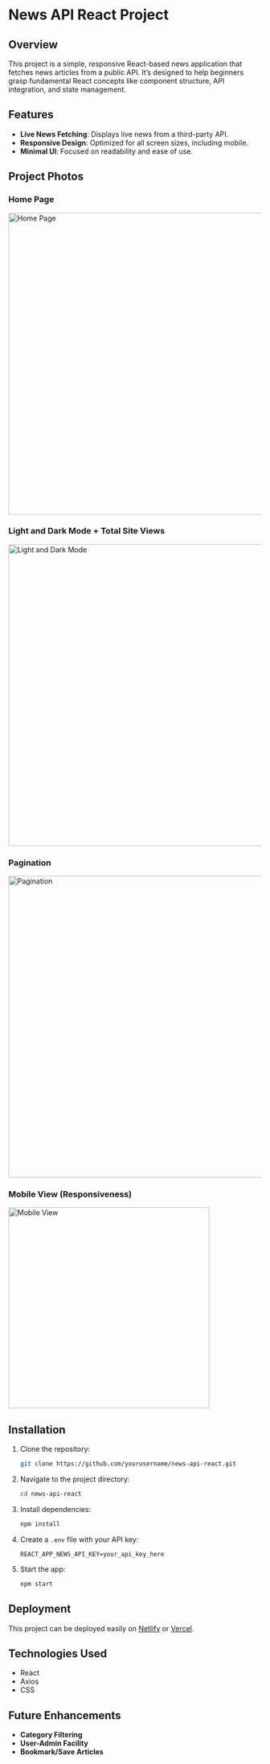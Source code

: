 # News API React Project

## Overview
This project is a simple, responsive React-based news application that fetches news articles from a public API. It’s designed to help beginners grasp fundamental React concepts like component structure, API integration, and state management.

## Features
- **Live News Fetching**: Displays live news from a third-party API.
- **Responsive Design**: Optimized for all screen sizes, including mobile.
- **Minimal UI**: Focused on readability and ease of use.

## Project Photos

### Home Page
<img src="https://github.com/user-attachments/assets/9fb48f2e-e575-42cb-a138-c78408bf2a67" alt="Home Page" width="600"/>

### Light and Dark Mode + Total Site Views
<img src="https://github.com/user-attachments/assets/768de056-a874-45c8-bde6-3e4fcc94236a" alt="Light and Dark Mode" width="600"/>

### Pagination
<img src="https://github.com/user-attachments/assets/19974767-685b-4b5a-8ffc-f9e03d62ad70" alt="Pagination" width="600"/>

### Mobile View (Responsiveness)
<img src="https://github.com/user-attachments/assets/21105d31-3bb8-4817-af18-3d53fce02767" alt="Mobile View" width="400"/>




## Installation

1. Clone the repository:
    ```bash
    git clone https://github.com/yourusername/news-api-react.git
    ```
2. Navigate to the project directory:
    ```bash
    cd news-api-react
    ```
3. Install dependencies:
    ```bash
    npm install
    ```

4. Create a `.env` file with your API key:
    ```plaintext
    REACT_APP_NEWS_API_KEY=your_api_key_here
    ```

5. Start the app:
    ```bash
    npm start
    ```

## Deployment
This project can be deployed easily on [Netlify](https://www.netlify.com/) or [Vercel](https://vercel.com/).

## Technologies Used
- React
- Axios
- CSS

## Future Enhancements
- **Category Filtering**
- **User-Admin Facility**
- **Bookmark/Save Articles**


